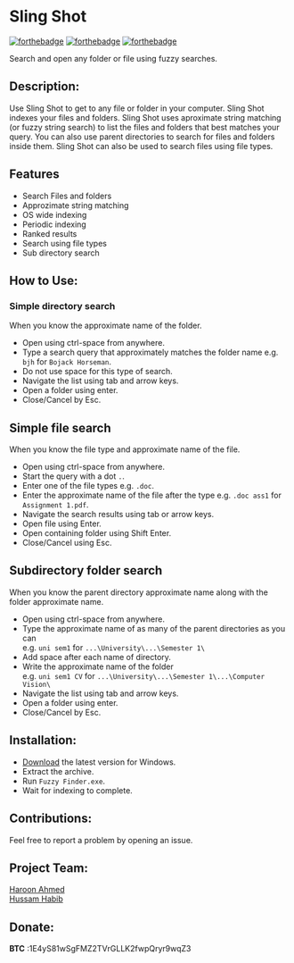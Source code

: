 # Sling Shot

[![forthebadge](https://forthebadge.com/images/badges/made-with-c-plus-plus.svg)](https://forthebadge.com)
[![forthebadge](https://forthebadge.com/images/badges/made-with-python.svg)](https://forthebadge.com)
[![forthebadge](https://forthebadge.com/images/badges/built-with-love.svg)](https://forthebadge.com)

Search and open any folder or file using fuzzy searches.

## Description:
Use Sling Shot to get to any file or folder in your computer. Sling Shot indexes your files and folders. Sling Shot uses aproximate string matching (or fuzzy string search) to list the files and folders that best matches your query. You can also use  parent directories to search for files and folders inside them. Sling Shot can also be used to search files using file types.

## Features
- Search Files and folders
- Approzimate string matching
- OS wide indexing
- Periodic indexing
- Ranked results
- Search using file types
- Sub directory search

## How to Use:
### Simple directory search
When you know the approximate name of the folder.
- Open using ctrl-space from anywhere.
- Type a search query that approximately matches the folder name e.g. `bjh` for `Bojack Horseman`.
- Do not use space for this type of search.
- Navigate the list using tab and arrow keys.
- Open a folder using enter.
- Close/Cancel by Esc.

## Simple file search
When you know the file type and approximate name of the file.
- Open using ctrl-space from anywhere.
- Start the query with a dot `.`.
- Enter one of the file types e.g. `.doc`.
- Enter the approximate name of the file after the type e.g. `.doc ass1` for `Assignment 1.pdf`.
- Navigate the search results using tab or arrow keys.
- Open file using Enter.
- Open containing folder using Shift Enter.
- Close/Cancel using Esc.

## Subdirectory folder search
When you know the parent directory approximate name along with the folder approximate name.
- Open using ctrl-space from anywhere.
- Type the approximate name of as many of the parent directories as you can <br> e.g. `uni sem1` for `...\University\...\Semester 1\`
- Add space after each name of directory.
- Write the approximate name of the folder <br> e.g. `uni sem1 CV` for `...\University\...\Semester 1\...\Computer Vision\`
- Navigate the list using tab and arrow keys.
- Open a folder using enter.
- Close/Cancel by Esc.

## Installation:
- [Download](https://github.com/hussamh10/fuzzy-finder/releases/tag/v3.0-alpha) the latest version for Windows.
- Extract the archive.
- Run `Fuzzy Finder.exe`.
- Wait for indexing to complete.

## Contributions: 
Feel free to report a problem by opening an issue.

## Project Team:
[Haroon Ahmed](https://github.com/Haroon96)<br>
[Hussam Habib](https://github.com/hussamh10)

## Donate:
  **BTC** :1E4yS81wSgFMZ2TVrGLLK2fwpQryr9wqZ3
